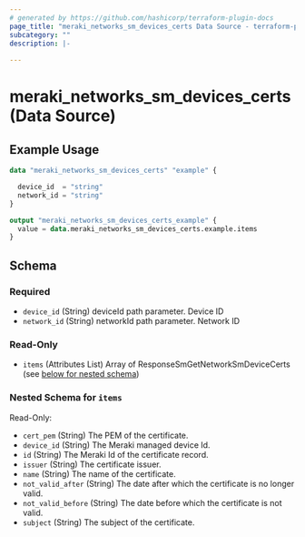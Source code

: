 ```yaml
---
# generated by https://github.com/hashicorp/terraform-plugin-docs
page_title: "meraki_networks_sm_devices_certs Data Source - terraform-provider-meraki"
subcategory: ""
description: |-
  
---
```


# meraki_networks_sm_devices_certs (Data Source)



## Example Usage

```terraform
data "meraki_networks_sm_devices_certs" "example" {

  device_id  = "string"
  network_id = "string"
}

output "meraki_networks_sm_devices_certs_example" {
  value = data.meraki_networks_sm_devices_certs.example.items
}
```

<!-- schema generated by tfplugindocs -->
## Schema

### Required

- `device_id` (String) deviceId path parameter. Device ID
- `network_id` (String) networkId path parameter. Network ID

### Read-Only

- `items` (Attributes List) Array of ResponseSmGetNetworkSmDeviceCerts (see [below for nested schema](#nestedatt--items))

<a id="nestedatt--items"></a>
### Nested Schema for `items`

Read-Only:

- `cert_pem` (String) The PEM of the certificate.
- `device_id` (String) The Meraki managed device Id.
- `id` (String) The Meraki Id of the certificate record.
- `issuer` (String) The certificate issuer.
- `name` (String) The name of the certificate.
- `not_valid_after` (String) The date after which the certificate is no longer valid.
- `not_valid_before` (String) The date before which the certificate is not valid.
- `subject` (String) The subject of the certificate.
